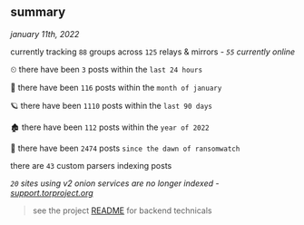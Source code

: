 
## summary
_january 11th, 2022_

currently tracking `88` groups across `125` relays & mirrors - _`55` currently online_

⏲ there have been `3` posts within the `last 24 hours`

🦈 there have been `116` posts within the `month of january`

🪐 there have been `1110` posts within the `last 90 days`

🏚 there have been `112` posts within the `year of 2022`

🦕 there have been `2474` posts `since the dawn of ransomwatch`

there are `43` custom parsers indexing posts

_`20` sites using v2 onion services are no longer indexed - [support.torproject.org](https://support.torproject.org/onionservices/v2-deprecation/)_

> see the project [README](https://github.com/thetanz/ransomwatch#ransomwatch--) for backend technicals
